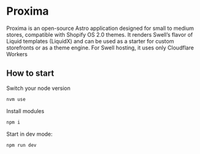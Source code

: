 # Proxima

Proxima is an open-source Astro application designed for small to medium stores, compatible with Shopify OS 2.0 themes. It renders Swell’s flavor of Liquid templates (LiquidX) and can be used as a starter for custom storefronts or as a theme engine. For Swell hosting, it uses only Cloudflare Workers

## How to start

Switch your node version

```bash
nvm use
```

Install modules

```bash
npm i
```

Start in dev mode:

```bash
npm run dev
```